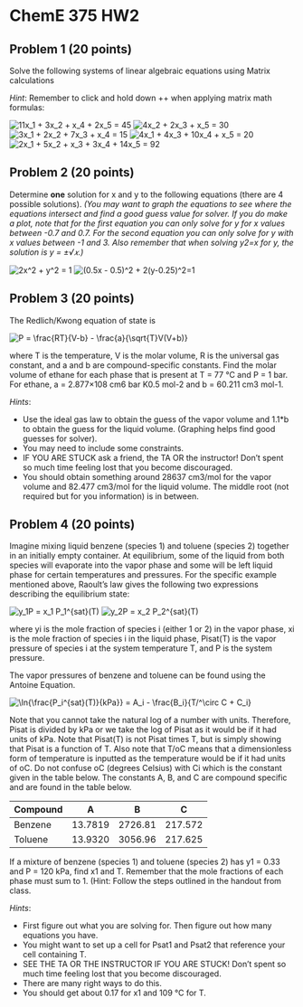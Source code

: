 # ChemE 375 HW2

## Problem 1 (20 points)

Solve the following systems of linear algebraic equations using Matrix calculations

*Hint*: Remember to click and hold down <ctlr>+<shift>+<enter> when applying matrix math formulas:

<img src="https://latex.codecogs.com/gif.latex?11x_1&space;&plus;&space;3x_2&space;&plus;&space;x_4&space;&plus;&space;2x_5&space;=&space;45" title="11x_1 + 3x_2 + x_4 + 2x_5 = 45" />
<img src="https://latex.codecogs.com/gif.latex?4x_2&space;&plus;&space;2x_3&space;&plus;&space;x_5&space;=&space;30" title="4x_2 + 2x_3 + x_5 = 30" />
<img src="https://latex.codecogs.com/gif.latex?3x_1&space;&plus;&space;2x_2&space;&plus;&space;7x_3&space;&plus;&space;x_1&space;=&space;15" title="3x_1 + 2x_2 + 7x_3 + x_4 = 15" />
<img src="https://latex.codecogs.com/gif.latex?4x_1&space;&plus;&space;4x_3&space;&plus;&space;10x_4&space;&plus;&space;x_5&space;=&space;20" title="4x_1 + 4x_3 + 10x_4 + x_5 = 20" />
<img src="https://latex.codecogs.com/gif.latex?2x_1&space;&plus;&space;5x_2&space;&plus;&space;x_3&space;&plus;&space;3x_4&space;&plus;&space;14x_5&space;=&space;92" title="2x_1 + 5x_2 + x_3 + 3x_4 + 14x_5 = 92" />

## Problem 2 (20 points)

Determine **one** solution for x and y to the following equations (there are 4 possible solutions).  *(You may want to graph the equations to see where the equations intersect and find a good guess value for solver. If you do make a plot, note that for the first equation you can only solve for y for x values between -0.7 and 0.7.  For the second equation you can only solve for y with x values between -1 and 3.  Also remember that when solving y2=x for y, the solution is y = ±√𝑥.)*

<img src="https://latex.codecogs.com/gif.latex?2x^2&space;&plus;&space;y^2&space;=&space;1" title="2x^2 + y^2 = 1" />
<img src="https://latex.codecogs.com/gif.latex?(0.5x&space;-&space;0.5)^2&space;&plus;&space;2(y-0.25)^2=1" title="(0.5x - 0.5)^2 + 2(y-0.25)^2=1" />


## Problem 3 (20 points)

The Redlich/Kwong equation of state is

<img src="https://latex.codecogs.com/gif.latex?P&space;=&space;\frac{RT}{V-b}&space;-&space;\frac{a}{\sqrt{T}V(V&plus;b)}" title="P = \frac{RT}{V-b} - \frac{a}{\sqrt{T}V(V+b)}" />

where T is the temperature, V is the molar volume, R is the universal gas constant, and a and b are compound-specific constants.  Find the molar volume of ethane for each phase that is present at T = 77 °C and P = 1 bar.  For ethane, a = 2.877×108 cm6 bar K0.5 mol-2 and b = 60.211 cm3 mol-1.

*Hints*:

* Use the ideal gas law to obtain the guess of the vapor volume and 1.1*b to obtain the guess for the liquid volume.  (Graphing helps find good guesses for solver).
* You may need to include some constraints.
* IF YOU ARE STUCK ask a friend, the TA OR the instructor!  Don’t spent so much time feeling lost that you become discouraged.
* You should obtain something around 28637 cm3/mol for the vapor volume and 82.477 cm3/mol for the liquid volume. The middle root (not required but for you information) is in between.

## Problem 4 (20 points)

Imagine mixing liquid benzene (species 1) and toluene (species 2) together in an initially empty container. At equilibrium, some of the liquid from both species will evaporate into the vapor phase and some will be left liquid phase for certain temperatures and pressures. For the specific example mentioned above, Raoult’s law gives the following two expressions describing the equilibrium state:

<img src="https://latex.codecogs.com/gif.latex?y_1P&space;=&space;x_1&space;P_1^{sat}(T)" title="y_1P = x_1 P_1^{sat}(T)" />
<img src="https://latex.codecogs.com/gif.latex?y_2P&space;=&space;x_2&space;P_2^{sat}(T)" title="y_2P = x_2 P_2^{sat}(T)" />

where yi is the mole fraction of species i (either 1 or 2) in the vapor phase, xi is the mole fraction of species i in the liquid phase, Pisat(T) is the vapor pressure of species i at the system temperature T, and P is the system pressure.

The vapor pressures of benzene and toluene can be found using the Antoine Equation.

<img src="https://latex.codecogs.com/gif.latex?\ln{\frac{P_i^{sat}(T)}{kPa}}&space;=&space;A_i&space;-&space;\frac{B_i}{T/^\circ&space;C&space;&plus;&space;C_i}" title="\ln{\frac{P_i^{sat}(T)}{kPa}} = A_i - \frac{B_i}{T/^\circ C + C_i}" />

Note that you cannot take the natural log of a number with units.  Therefore, Pisat is divided by kPa or we take the log of Pisat as it would be if it had units of kPa.  Note that Pisat(T) is not Pisat times T, but is simply showing that Pisat is a function of T.  Also note that T/oC means that a dimensionless form of temperature is inputted as the temperature would be if it had units of oC.  Do not confuse oC (degrees Celsius) with Ci which is the constant given in the table below.  The constants A, B, and C are compound specific and are found in the table below.

| Compound | A       | B       | C       |
| -------- | ------- | ------- | ------- |
| Benzene  | 13.7819 | 2726.81 | 217.572 |
| Toluene  | 13.9320 | 3056.96 | 217.625 |

If a mixture of benzene (species 1) and toluene (species 2) has y1 = 0.33 and P = 120 kPa, find x1 and T. Remember that the mole fractions of each phase must sum to 1. (Hint:  Follow the steps outlined in the handout from class.   

*Hints*:

* First figure out what you are solving for.  Then figure out how many equations you have.
* You might want to set up a cell for Psat1 and Psat2 that reference your cell containing T.
* SEE THE TA OR THE INSTRUCTOR IF YOU ARE STUCK!  Don’t spent so much time feeling lost that you become discouraged.
* There are many right ways to do this.
* You should get about 0.17 for x1 and 109 °C for T.
